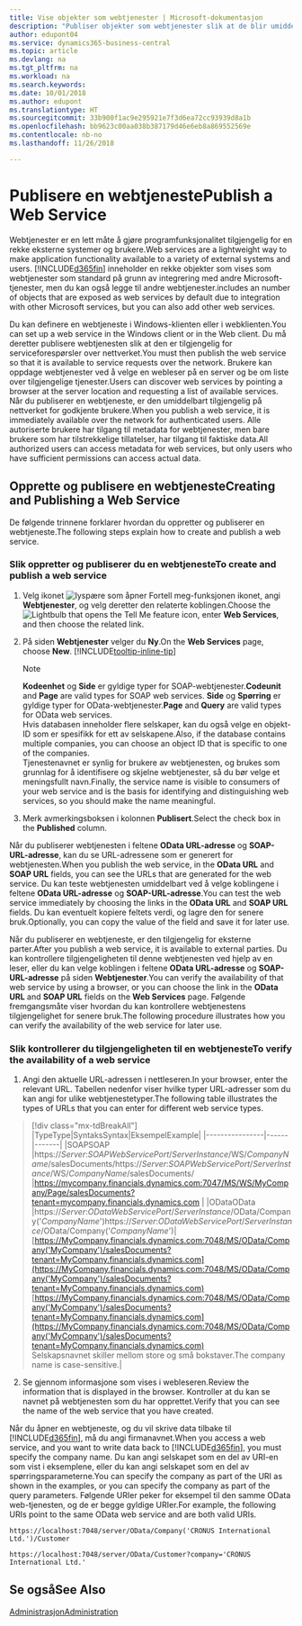 ```yaml
---
title: Vise objekter som webtjenester | Microsoft-dokumentasjon
description: "Publiser objekter som webtjenester slik at de blir umiddelbart tilgjengelige på nettverket."
author: edupont04
ms.service: dynamics365-business-central
ms.topic: article
ms.devlang: na
ms.tgt_pltfrm: na
ms.workload: na
ms.search.keywords: 
ms.date: 10/01/2018
ms.author: edupont
ms.translationtype: HT
ms.sourcegitcommit: 33b900f1ac9e295921e7f3d6ea72cc93939d8a1b
ms.openlocfilehash: bb9623c00aa038b387179d46e6eb8a869552569e
ms.contentlocale: nb-no
ms.lasthandoff: 11/26/2018

---
```

# <a name="publish-a-web-service"></a><span data-ttu-id="b461c-103">Publisere en webtjeneste</span><span class="sxs-lookup"><span data-stu-id="b461c-103">Publish a Web Service</span></span>

<span data-ttu-id="b461c-104">Webtjenester er en lett måte å gjøre programfunksjonalitet tilgjengelig for en rekke eksterne systemer og brukere.</span><span class="sxs-lookup"><span data-stu-id="b461c-104">Web services are a lightweight way to make application functionality available to a variety of external systems and users.</span></span> [!INCLUDE[d365fin](includes/d365fin_md.md)] <span data-ttu-id="b461c-105">inneholder en rekke objekter som vises som webtjenester som standard på grunn av integrering med andre Microsoft-tjenester, men du kan også legge til andre webtjenester.</span><span class="sxs-lookup"><span data-stu-id="b461c-105">includes an number of objects that are exposed as web services by default due to integration with other Microsoft services, but you can also add other web services.</span></span>  

<span data-ttu-id="b461c-106">Du kan definere en webtjeneste i Windows-klienten eller i webklienten.</span><span class="sxs-lookup"><span data-stu-id="b461c-106">You can set up a web service in the Windows client or in the Web client.</span></span> <span data-ttu-id="b461c-107">Du må deretter publisere webtjenesten slik at den er tilgjengelig for serviceforespørsler over nettverket.</span><span class="sxs-lookup"><span data-stu-id="b461c-107">You must then publish the web service so that it is available to service requests over the network.</span></span> <span data-ttu-id="b461c-108">Brukere kan oppdage webtjenester ved å velge en webleser på en server og be om liste over tilgjengelige tjenester.</span><span class="sxs-lookup"><span data-stu-id="b461c-108">Users can discover web services by pointing a browser at the server location and requesting a list of available services.</span></span> <span data-ttu-id="b461c-109">Når du publiserer en webtjeneste, er den umiddelbart tilgjengelig på nettverket for godkjente brukere.</span><span class="sxs-lookup"><span data-stu-id="b461c-109">When you publish a web service, it is immediately available over the network for authenticated users.</span></span> <span data-ttu-id="b461c-110">Alle autoriserte brukere har tilgang til metadata for webtjenester, men bare brukere som har tilstrekkelige tillatelser, har tilgang til faktiske data.</span><span class="sxs-lookup"><span data-stu-id="b461c-110">All authorized users can access metadata for web services, but only users who have sufficient permissions can access actual data.</span></span>

## <a name="creating-and-publishing-a-web-service"></a><span data-ttu-id="b461c-111">Opprette og publisere en webtjeneste</span><span class="sxs-lookup"><span data-stu-id="b461c-111">Creating and Publishing a Web Service</span></span>  
<span data-ttu-id="b461c-112">De følgende trinnene forklarer hvordan du oppretter og publiserer en webtjeneste.</span><span class="sxs-lookup"><span data-stu-id="b461c-112">The following steps explain how to create and publish a web service.</span></span>  

### <a name="to-create-and-publish-a-web-service"></a><span data-ttu-id="b461c-113">Slik oppretter og publiserer du en webtjeneste</span><span class="sxs-lookup"><span data-stu-id="b461c-113">To create and publish a web service</span></span>  

1.  <span data-ttu-id="b461c-114">Velg ikonet ![lyspære som åpner Fortell meg-funksjonen](media/ui-search/search_small.png "Fortell hva du vil gjøre") ikonet, angi **Webtjenester**, og velg deretter den relaterte koblingen.</span><span class="sxs-lookup"><span data-stu-id="b461c-114">Choose the ![Lightbulb that opens the Tell Me feature](media/ui-search/search_small.png "Tell me what you want to do") icon, enter **Web Services**, and then choose the related link.</span></span>  
2.  <span data-ttu-id="b461c-115">På siden **Webtjenester** velger du **Ny**.</span><span class="sxs-lookup"><span data-stu-id="b461c-115">On the **Web Services** page, choose **New**.</span></span> [!INCLUDE[tooltip-inline-tip](includes/tooltip-inline-tip_md.md)]  

    > [!NOTE]  
    >  <span data-ttu-id="b461c-116">**Kodeenhet** og **Side** er gyldige typer for SOAP-webtjenester.</span><span class="sxs-lookup"><span data-stu-id="b461c-116">**Codeunit** and **Page** are valid types for SOAP web services.</span></span> <span data-ttu-id="b461c-117">**Side** og **Spørring** er gyldige typer for OData-webtjenester.</span><span class="sxs-lookup"><span data-stu-id="b461c-117">**Page** and **Query** are valid types for OData web services.</span></span>  
    <span data-ttu-id="b461c-118">Hvis databasen inneholder flere selskaper, kan du også velge en objekt-ID som er spesifikk for ett av selskapene.</span><span class="sxs-lookup"><span data-stu-id="b461c-118">Also, if the database contains multiple companies, you can choose an object ID that is specific to one of the companies.</span></span>  
    <span data-ttu-id="b461c-119">Tjenestenavnet er synlig for brukere av webtjenesten, og brukes som grunnlag for å identifisere og skjelne webtjenester, så du bør velge et meningsfullt navn.</span><span class="sxs-lookup"><span data-stu-id="b461c-119">Finally, the service name is visible to consumers of your web service and is the basis for identifying and distinguishing web services, so you should make the name meaningful.</span></span>

3.  <span data-ttu-id="b461c-120">Merk avmerkingsboksen i kolonnen **Publisert**.</span><span class="sxs-lookup"><span data-stu-id="b461c-120">Select the check box in the **Published** column.</span></span>  

<span data-ttu-id="b461c-121">Når du publiserer webtjenesten i feltene **OData URL-adresse** og **SOAP-URL-adresse**, kan du se URL-adressene som er generert for webtjenesten.</span><span class="sxs-lookup"><span data-stu-id="b461c-121">When you publish the web service, in the **OData URL** and **SOAP URL** fields, you can see the URLs that are generated for the web service.</span></span> <span data-ttu-id="b461c-122">Du kan teste webtjenesten umiddelbart ved å velge koblingene i feltene **OData URL-adresse** og **SOAP-URL-adresse**.</span><span class="sxs-lookup"><span data-stu-id="b461c-122">You can test the web service immediately by choosing the links in the **OData URL** and **SOAP URL** fields.</span></span> <span data-ttu-id="b461c-123">Du kan eventuelt kopiere feltets verdi, og lagre den for senere bruk.</span><span class="sxs-lookup"><span data-stu-id="b461c-123">Optionally, you can copy the value of the field and save it for later use.</span></span>  

<span data-ttu-id="b461c-124">Når du publiserer en webtjeneste, er den tilgjengelig for eksterne parter.</span><span class="sxs-lookup"><span data-stu-id="b461c-124">After you publish a web service, it is available to external parties.</span></span> <span data-ttu-id="b461c-125">Du kan kontrollere tilgjengeligheten til denne webtjenesten ved hjelp av en leser, eller du kan velge koblingen i feltene **OData URL-adresse** og **SOAP-URL-adresse** på siden **Webtjenester**.</span><span class="sxs-lookup"><span data-stu-id="b461c-125">You can verify the availability of that web service by using a browser, or you can choose the link in the **OData URL** and **SOAP URL** fields on the **Web Services** page.</span></span> <span data-ttu-id="b461c-126">Følgende fremgangsmåte viser hvordan du kan kontrollere webtjenestens tilgjengelighet for senere bruk.</span><span class="sxs-lookup"><span data-stu-id="b461c-126">The following procedure illustrates how you can verify the availability of the web service for later use.</span></span>  

### <a name="to-verify-the-availability-of-a-web-service"></a><span data-ttu-id="b461c-127">Slik kontrollerer du tilgjengeligheten til en webtjeneste</span><span class="sxs-lookup"><span data-stu-id="b461c-127">To verify the availability of a web service</span></span>  

1.  <span data-ttu-id="b461c-128">Angi den aktuelle URL-adressen i nettleseren.</span><span class="sxs-lookup"><span data-stu-id="b461c-128">In your browser, enter the relevant URL.</span></span> <span data-ttu-id="b461c-129">Tabellen nedenfor viser hvilke typer URL-adresser som du kan angi for ulike webtjenestetyper.</span><span class="sxs-lookup"><span data-stu-id="b461c-129">The following table illustrates the types of URLs that you can enter for different web service types.</span></span>  
> [!div class="mx-tdBreakAll"]
> |<span data-ttu-id="b461c-130">Type</span><span class="sxs-lookup"><span data-stu-id="b461c-130">Type</span></span>|<span data-ttu-id="b461c-131">Syntaks</span><span class="sxs-lookup"><span data-stu-id="b461c-131">Syntax</span></span>|<span data-ttu-id="b461c-132">Eksempel</span><span class="sxs-lookup"><span data-stu-id="b461c-132">Example</span></span>|
> |----------------|------|-------|
> |<span data-ttu-id="b461c-133">SOAP</span><span class="sxs-lookup"><span data-stu-id="b461c-133">SOAP</span></span> |<span data-ttu-id="b461c-134">https://*Server*:*SOAPWebServicePort*/*ServerInstance*/WS/*CompanyName*/salesDocuments/</span><span class="sxs-lookup"><span data-stu-id="b461c-134">https://*Server*:*SOAPWebServicePort*/*ServerInstance*/WS/*CompanyName*/salesDocuments/</span></span> |https://mycompany.financials.dynamics.com:7047/MS/WS/MyCompany/Page/salesDocuments?tenant=mycompany.financials.dynamics.com |
> |<span data-ttu-id="b461c-135">OData</span><span class="sxs-lookup"><span data-stu-id="b461c-135">OData</span></span> |<span data-ttu-id="b461c-136">https://*Server*:*ODataWebServicePort*/*ServerInstance*/OData/Company('*CompanyName*')</span><span class="sxs-lookup"><span data-stu-id="b461c-136">https://*Server*:*ODataWebServicePort*/*ServerInstance*/OData/Company('*CompanyName*')</span></span>|<span data-ttu-id="b461c-137">[https://MyCompany.financials.dynamics.com:7048/MS/OData/Company('MyCompany')/salesDocuments?tenant=MyCompany.financials.dynamics.com](https://MyCompany.financials.dynamics.com:7048/MS/OData/Company('MyCompany')/salesDocuments?tenant=MyCompany.financials.dynamics.com)</span><span class="sxs-lookup"><span data-stu-id="b461c-137">[https://MyCompany.financials.dynamics.com:7048/MS/OData/Company('MyCompany')/salesDocuments?tenant=MyCompany.financials.dynamics.com](https://MyCompany.financials.dynamics.com:7048/MS/OData/Company('MyCompany')/salesDocuments?tenant=MyCompany.financials.dynamics.com)</span></span> <br />    <span data-ttu-id="b461c-138">Selskapsnavnet skiller mellom store og små bokstaver.</span><span class="sxs-lookup"><span data-stu-id="b461c-138">The company name is case-sensitive.</span></span>|

2.  <span data-ttu-id="b461c-139">Se gjennom informasjone som vises i webleseren.</span><span class="sxs-lookup"><span data-stu-id="b461c-139">Review the information that is displayed in the browser.</span></span> <span data-ttu-id="b461c-140">Kontroller at du kan se navnet på webtjenesten som du har opprettet.</span><span class="sxs-lookup"><span data-stu-id="b461c-140">Verify that you can see the name of the web service that you have created.</span></span>  

<span data-ttu-id="b461c-141">Når du åpner en webtjeneste, og du vil skrive data tilbake til [!INCLUDE[d365fin](includes/d365fin_md.md)], må du angi firmanavnet.</span><span class="sxs-lookup"><span data-stu-id="b461c-141">When you access a web service, and you want to write data back to [!INCLUDE[d365fin](includes/d365fin_md.md)], you must specify the company name.</span></span> <span data-ttu-id="b461c-142">Du kan angi selskapet som en del av URI-en som vist i eksemplene, eller du kan angi selskapet som en del av spørringsparameterne.</span><span class="sxs-lookup"><span data-stu-id="b461c-142">You can specify the company as part of the URI as shown in the examples, or you can specify the company as part of the query parameters.</span></span> <span data-ttu-id="b461c-143">Følgende URIer peker for eksempel til den samme OData web-tjenesten, og de er begge gyldige URIer.</span><span class="sxs-lookup"><span data-stu-id="b461c-143">For example, the following URIs point to the same OData web service and are both valid URIs.</span></span>  

```  
https://localhost:7048/server/OData/Company('CRONUS International Ltd.')/Customer  
```  

```  
https://localhost:7048/server/OData/Customer?company='CRONUS International Ltd.'  
```  

## <a name="see-also"></a><span data-ttu-id="b461c-144">Se også</span><span class="sxs-lookup"><span data-stu-id="b461c-144">See Also</span></span>  
[<span data-ttu-id="b461c-145">Administrasjon</span><span class="sxs-lookup"><span data-stu-id="b461c-145">Administration</span></span>](admin-setup-and-administration.md)  

